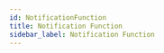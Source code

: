 ```yaml
---
id: NotificationFunction
title: Notification Function
sidebar_label: Notification Function
---
```



